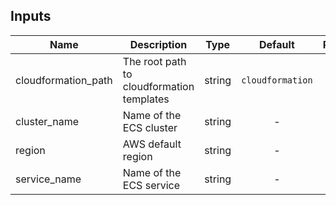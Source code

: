 ## Inputs

| Name | Description | Type | Default | Required |
|------|-------------|:----:|:-----:|:-----:|
| cloudformation\_path | The root path to cloudformation templates | string | `cloudformation` | no |
| cluster\_name | Name of the ECS cluster | string | - | yes |
| region | AWS default region | string | - | yes |
| service\_name | Name of the ECS service | string | - | yes |

